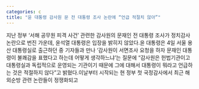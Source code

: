 ```yaml
---
categories: c
title: "윤 대통령 감사원 문 전 대통령 조사 논란에 “언급 적절치 않아”"
---
```

지난 정부 ‘서해 공무원 피격 사건’ 관련한 감사원의 문재인 전 대통령 조사가 정치감사 논란으로 번진 가운데, 윤석열 대통령은 입장을 밝히지 않았다.윤 대통령은 4일 서울 용산 대통령실로 출근하던 중 기자들과 만나 ‘감사원이 서면조사 요청을 하자 문재인 대통령이 불쾌감을 표했다고 하는데 어떻게 생각하느냐’는 질문에 “감사원은 헌법기관이고 대통령실과 독립적으로 운영되는 기관이기 때문에 그에 대해서 대통령이 뭐라고 언급하는 것은 적절하지 않다”고 밝혔다.이날부터 시작되는 현 정부 첫 국정감사에서 최근 해외순방 관련 논란들이 정쟁화되고